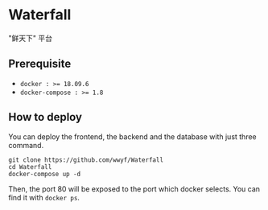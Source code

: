 # Waterfall

"鲜天下" 平台


## Prerequisite

- `docker : >= 18.09.6`
- `docker-compose : >= 1.8`

## How to deploy

You can deploy the frontend, the backend and the database with just three command. 

```
git clone https://github.com/wwyf/Waterfall
cd Waterfall
docker-compose up -d
```

Then, the port 80 will be exposed to the port which docker selects. You can find it with `docker ps`.
